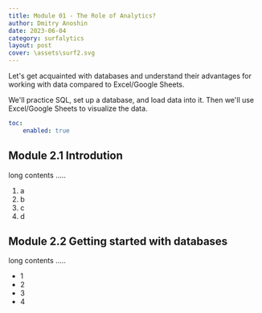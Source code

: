 ```yaml
---
title: Module 01 - The Role of Analytics?
author: Dmitry Anoshin 
date: 2023-06-04
category: surfalytics
layout: post
cover: \assets\surf2.svg
---
```


Let's get acquainted with databases and understand their advantages for working with data compared to Excel/Google Sheets.

We'll practice SQL, set up a database, and load data into it. Then we'll use Excel/Google Sheets to visualize the data.

```yaml
toc:
    enabled: true
```

Module 2.1 Introdution
-------------

long contents .....

1. a
2. b
3. c
4. d

Module 2.2 Getting started with databases
-------------

long contents .....

+ 1
+ 2
+ 3
+ 4

